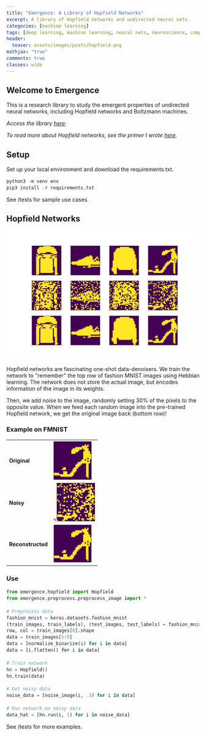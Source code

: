 ```yaml
---
title: "Emergence: A Library of Hopfield Networks"
excerpt: A library of Hopfield networks and undirected neural nets.
categories: [machine learning]
tags: [deep learning, machine learning, neural nets, neuroscience, computational neuroscience, projects]
header:
  teaser: assets/images/posts/hopfield.png
mathjax: "true"
comments: true
classes: wide
---
```

## Welcome to Emergence 

This is a research library to study the emergent properties of undirected neural networks, including Hopfield networks and Boltzmann machines.

*Access the library [here](https://github.com/soniajoseph/Emergence)*.

*To read more about Hopfield networks, see the primer I wrote [here](https://soniajoseph.github.io/computational%20neuroscience/neural-dynamics-primer/).*

## Setup

Set up your local environment and download the requirements.txt.

```python
python3 -m venv env
pip3 install -r requirements.txt
```

See /tests for sample use cases.

## Hopfield Networks

<img src="/assets/images/posts/FMNIST.png" width="500" class="center">

Hopfield networks are fascinating one-shot data-denoisers. We train the network to "remember" the top row of fashion MNIST images using Hebbian learning. The network does not store the actual image, but encodes information of the image in its weights.

Then, we add noise to the image, randomly setting 30% of the pixels to the opposite value. When we feed each random image into the pre-trained Hopfield network, we get the original image back (bottom row)! 

### Example on FMNIST

<table style="width:100%">
  <tr>
    <td><b>Original</b></td>
    <td><img src="/assets/images/posts/FMNIST_orig.png" width="100"></td>
  </tr>
  <tr>
    <td><b>Noisy</b></td>
    <td><<img src="/assets/images/posts/FMNIST_test.png" width="100"></td>
  </tr>
  <tr>
    <td><b>Reconstructed</b></td>
    <td><img src="/assets/images/posts/FMNIST_return.png" width="100"></td>
  </tr>
</table>

### Use

```python
from emergence.hopfield import Hopfield
from emergence.preprocess.preprocess_image import * 

# Preprocess data
fashion_mnist = keras.datasets.fashion_mnist
(train_images, train_labels), (test_images, test_labels) = fashion_mnist.load_data()
row, col = train_images[0].shape
data = train_images[5:9]
data = [normalize_binarize(i) for i in data]
data = [i.flatten() for i in data]

# Train network
hn = Hopfield()
hn.train(data)

# Get noisy data
noise_data = [noise_image(i, .3) for i in data]

# Run network on noisy data
data_hat = [hn.run(i, 1) for i in noise_data]
```

See /tests for more examples.